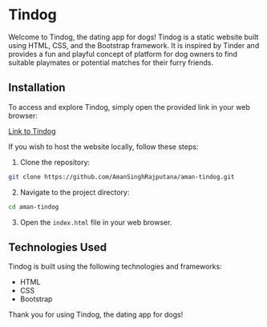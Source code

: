 # Tindog


Welcome to Tindog, the dating app for dogs! Tindog is a static website built using HTML, CSS, and the Bootstrap framework. It is inspired by Tinder and provides a fun and playful concept of platform for dog owners to find suitable playmates or potential matches for their furry friends.


## Installation

To access and explore Tindog, simply open the provided link in your web browser:

[Link to Tindog](https://amansinghrajputana.github.io/aman-tindog/)

If you wish to host the website locally, follow these steps:

1. Clone the repository:

```bash
git clone https://github.com/AmanSinghRajputana/aman-tindog.git
```

2. Navigate to the project directory:

```bash
cd aman-tindog
```

3. Open the `index.html` file in your web browser.


## Technologies Used

Tindog is built using the following technologies and frameworks:

- HTML
- CSS
- Bootstrap

Thank you for using Tindog, the dating app for dogs!
